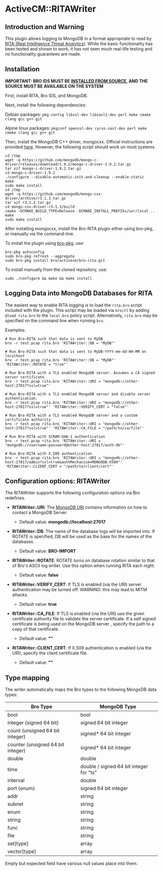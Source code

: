 # ActiveCM::RITAWriter

## Introduction and Warning

This plugin allows logging to MongoDB in a format appropriate to read by
[RITA (Real Intelligence Threat Analytics)](https://github.com/activecm/rita).
While the basic functionality has been tested and shown to work, it has not
seen much real-life testing and no functionality guarantees are made.

## Installation

**IMPORTANT: BRO IDS MUST BE [INSTALLED FROM SOURCE](https://www.bro.org/sphinx/install/install.html), AND THE SOURCE MUST BE AVAILABLE ON THE SYSTEM**

First, install RITA, Bro IDS, and MongoDB.

Next, install the following dependencies:

Debian packages: `pkg-config libssl-dev libsasl2-dev perl make cmake clang gcc g++ git`

Alpine linux packages: `pkgconf openssl-dev cyrus-sasl-dev perl make cmake clang gcc g++ git`


Then, install the MongoDB C++ driver, mongocxx. Official instructions are
provided [here](http://mongodb.github.io/mongo-cxx-driver/mongocxx-v3/installation/).
However, the following script should work on most systems.
```
cd /tmp
wget -q https://github.com/mongodb/mongo-c-driver/releases/download/1.9.2/mongo-c-driver-1.9.2.tar.gz
tar xzf mongo-c-driver-1.9.2.tar.gz
cd mongo-c-driver-1.9.2
./configure --disable-automatic-init-and-cleanup --enable-static
make
sudo make install
cd /tmp
wget -q https://github.com/mongodb/mongo-cxx-driver/archive/r3.1.3.tar.gz
tar xzf r3.1.3.tar.gz
cd mongo-cxx-driver-r3.1.3/build
cmake -DCMAKE_BUILD_TYPE=Release -DCMAKE_INSTALL_PREFIX=/usr/local ..
make
sudo make install
```


After installing mongocxx, install the Bro-RITA plugin
either using bro-pkg, or manually via the command-line.

To install the plugin using [bro-pkg](http://bro-package-manager.readthedocs.io/en/stable/), use:

```
bro-pkg autoconfig
sudo bro-pkg refresh --aggregate
sudo bro-pkg install bro/activecm/bro-rita.git
```

To install manually from the cloned repository, use:

```
sudo ./configure && make && make install
```


## Logging Data into MongoDB Databases for RITA

The easiest way to enable RITA logging is to load the `rita.bro` script
included with the plugin. This script may be loaded via `broctl` by adding
`@load rita.bro` to the `local.bro` policy script. Alternatively,
`rita.bro` may be specified on the command line when running `bro`.

Examples:

```
# Run Bro-RITA such that data is sent to MyDB
bro -r test.pcap rita.bro 'RITAWriter::DB = "MyDB"'

# Run Bro-RITA such that data is sent to MyDB-YYYY-mm-dd-HH-MM on localhost
bro -r test.pcap rita.bro 'RITAWriter::DB = "MyDB"' 'RITAWriter::ROTATE = "true"'

# Run Bro-RITA with a TLS enabled MongoDB server. Assumes a CA signed server certificate
bro -r test.pcap rita.bro 'RITAWriter::URI = "mongodb://other-host:27017?ssl=true"'

# Run Bro-RITA with a TLS enabled MongoDB server and disable server authentication.
bro -r test.pcap rita.bro 'RITAWriter::URI = "mongodb://other-host:27017?ssl=true"' 'RITAWriter::VERIFY_CERT = "false"'

# Run Bro-RITA with a TLS enabled MongoDB server and a custom certificate authority
bro -r test.pcap rita.bro 'RITAWriter::URI = "mongodb://other-host:27017?ssl=true"' 'RITAWriter::CA_FILE = "/path/to/ca/file"'

# Run Bro-RITA with SCRAM-SHA-1 authentication
bro -r test.pcap rita.bro 'RITAWriter::URI = "mongodb://username:password@other-host:27017/auth-db"'

# Run Bro-RITA with X.509 authentication
bro -r test.pcap rita.bro 'RITAWriter::URI = "mongodb://other-host:27017/admin?ssl=true&authMechanism=MONGODB-X509"' 'RITAWriter::CLIENT_CERT = "/path/to/client/cert"'
```

## Configuration options: RITAWriter

The RITAWriter supports the following configuration options via Bro redefines.

- **RITAWriter::URI**: The [MongoDB URI](https://docs.mongodb.com/manual/reference/connection-string/) contains information on how to contact a MongoDB Server.
  - Default value: **mongodb://localhost:27017**

- **RITAWriter::DB**: The name of the database logs will be imported into. If
ROTATE is specified, DB will be used as the base for the names of the databases.
  - Default value: **BRO-IMPORT**

- **RITAWriter::ROTATE**:  ROTATE turns on database rotation similar to that of Bro's ASCII
log writer. Use this option when running RITA each night.
  - Default value: **false**

- **RITAWriter::VERIFY_CERT**: If TLS is enabled (via the URI) server
authentication may be turned off. WARNING: this may lead to MITM attacks.
  - Default value: **true**

- **RITAWriter::CA_FILE**: If TLS is enabled (via the URI) use the given
certificate authority file to validate the server certificate. If a self signed
certificate is being used on the MongoDB server , specify the path to a copy
of that certificate.
  - Default value: **""**

- **RITAWriter::CLIENT_CERT**:  If X.509 authentication is enabled (via the URI), specify the client certificate file.
  - Default value: **""**

## Type mapping

The writer automatically maps the Bro types to the following MongoDB data
types:

| Bro Type                          	| MongoDB Type                            	|
|-----------------------------------	|-----------------------------------------	|
| bool                              	| bool                                    	|
| integer (signed 64 bit)           	| signed 64 bit integer                   	|
| count (unsigned 64 bit integer)   	| signed* 64 bit integer                  	|
| counter (unsigned 64 bit integer) 	| signed* 64 bit integer                  	|
| double                            	| double                                  	|
| time                              	| double / signed 64 bit integer for "ts" 	|
| interval                          	| double                                  	|
| port {enum}                       	| signed 64 bit integer                   	|
| addr                              	| string                                  	|
| subnet                            	| string                                  	|
| enum                              	| string                                  	|
| string                            	| string                                  	|
| func                              	| string                                  	|
| file                              	| string                                  	|
| set[type]                         	| array                                   	|
| vector[type]                      	| array                                   	|

Empty but expected field have various null values place into them.
